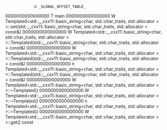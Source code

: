                  U _GLOBAL_OFFSET_TABLE_
0000000000000000 T main
0000000000000000 W Templated<std::__cxx11::basic_string<char, std::char_traits<char>, std::allocator<char> > >::set(std::__cxx11::basic_string<char, std::char_traits<char>, std::allocator<char> > const&)
0000000000000000 W Templated<std::__cxx11::basic_string<char, std::char_traits<char>, std::allocator<char> > >::Templated(std::__cxx11::basic_string<char, std::char_traits<char>, std::allocator<char> > const&)
0000000000000000 W Templated<std::__cxx11::basic_string<char, std::char_traits<char>, std::allocator<char> > >::Templated(std::__cxx11::basic_string<char, std::char_traits<char>, std::allocator<char> > const&)
0000000000000000 n Templated<std::__cxx11::basic_string<char, std::char_traits<char>, std::allocator<char> > >::Templated(std::__cxx11::basic_string<char, std::char_traits<char>, std::allocator<char> > const&)
0000000000000000 W Templated<std::__cxx11::basic_string<char, std::char_traits<char>, std::allocator<char> > >::~Templated()
0000000000000000 W Templated<std::__cxx11::basic_string<char, std::char_traits<char>, std::allocator<char> > >::~Templated()
0000000000000000 n Templated<std::__cxx11::basic_string<char, std::char_traits<char>, std::allocator<char> > >::~Templated()
0000000000000000 W Templated<std::__cxx11::basic_string<char, std::char_traits<char>, std::allocator<char> > >::get() const
